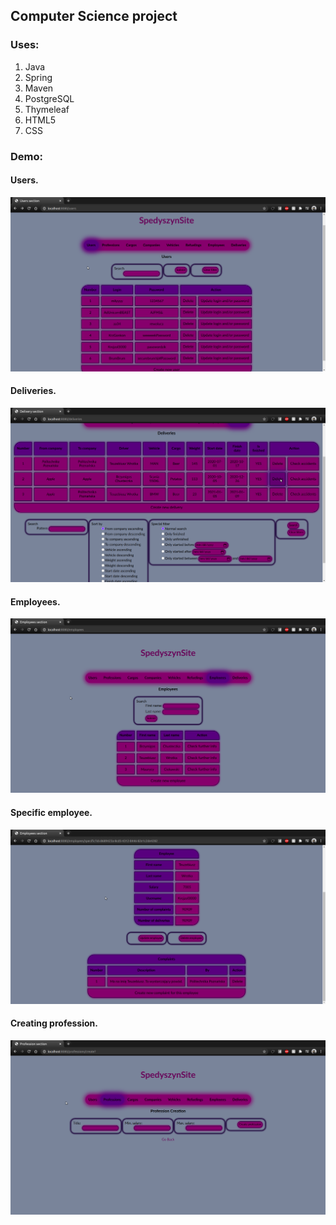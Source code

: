 ## Computer Science project
### Uses:
1. Java
2. Spring
3. Maven
4. PostgreSQL
5. Thymeleaf
6. HTML5
7. CSS
### Demo:
#### Users.
![Users](https://github.com/Rayti/spedy-zbd/blob/main/demoPNG/Screenshot%20from%202021-01-18%2014-51-40.png)
#### Deliveries.
![Deliveries](https://github.com/Rayti/spedy-zbd/blob/main/demoPNG/Screenshot%20from%202021-01-18%2014-50-12.png)
#### Employees.
![Employees](https://github.com/Rayti/spedy-zbd/blob/main/demoPNG/Screenshot%20from%202021-01-18%2014-49-16.png)
#### Specific employee.
![SpecificEmployee](https://github.com/Rayti/spedy-zbd/blob/main/demoPNG/Screenshot%20from%202021-01-18%2014-50-42.png)
#### Creating profession.
![ProfessionCreation](https://github.com/Rayti/spedy-zbd/blob/main/demoPNG/Screenshot%20from%202021-01-18%2014-51-58.png)

